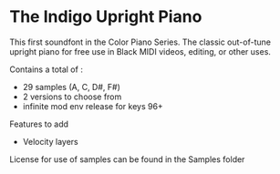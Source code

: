 # The Indigo Upright Piano
This first soundfont in the Color Piano Series.
The classic out-of-tune upright piano for free use in Black MIDI videos, editing, or other uses.

Contains a total of :
- 29 samples (A, C, D#, F#)
- 2 versions to choose from
- infinite mod env release for keys 96+

Features to add
- Velocity layers

License for use of samples can be found in the Samples folder
